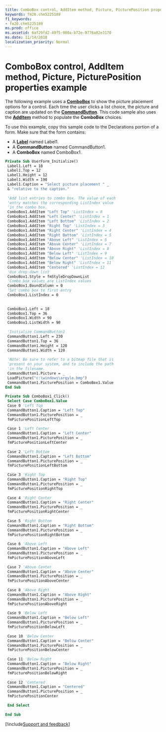 ```yaml
---
title: ComboBox control, AddItem method, Picture, PicturePosition properties example
keywords: fm20.chm5225189
f1_keywords:
- fm20.chm5225189
ms.prod: office
ms.assetid: 6af29fd2-49f5-980a-b72e-9776a82e3170
ms.date: 11/14/2018
localization_priority: Normal
---
```



# ComboBox control, AddItem method, Picture, PicturePosition properties example

The following example uses a **[ComboBox](combobox-control.md)** to show the picture placement options for a control. Each time the user clicks a list choice, the picture and caption are updated on the **[CommandButton](commandbutton-control.md)**. This code sample also uses the **[AddItem](additem-method.md)** method to populate the **ComboBox** choices.

To use this example, copy this sample code to the Declarations portion of a form. Make sure that the form contains:

- A **[Label](label-control.md)** named Label1.    
- A **CommandButton** named CommandButton1.    
- A **ComboBox** named ComboBox1.
    

```vb
Private Sub UserForm_Initialize() 
 Label1.Left = 18 
 Label1.Top = 12 
 Label1.Height = 12 
 Label1.Width = 190 
 Label1.Caption = "Select picture placement " _ 
 & "relative to the caption." 
 
 'Add list entries to combo box. The value of each 
 'entry matches the corresponding ListIndex value 
 'in the combo box. 
 ComboBox1.AddItem "Left Top" 'ListIndex = 0 
 ComboBox1.AddItem "Left Center" 'ListIndex = 1 
 ComboBox1.AddItem "Left Bottom" 'ListIndex = 2 
 ComboBox1.AddItem "Right Top" 'ListIndex = 3 
 ComboBox1.AddItem "Right Center" 'ListIndex = 4 
 ComboBox1.AddItem "Right Bottom" 'ListIndex = 5 
 ComboBox1.AddItem "Above Left" 'ListIndex = 6 
 ComboBox1.AddItem "Above Center" 'ListIndex = 7 
 ComboBox1.AddItem "Above Right" 'ListIndex = 8 
 ComboBox1.AddItem "Below Left" 'ListIndex = 9 
 ComboBox1.AddItem "Below Center" 'ListIndex = 10 
 ComboBox1.AddItem "Below Right" 'ListIndex = 11 
 ComboBox1.AddItem "Centered" 'ListIndex = 12 
 'Use drop-down list 
 ComboBox1.Style = fmStyleDropDownList 
 'Combo box values are ListIndex values 
 ComboBox1.BoundColumn = 0 
 'Set combo box to first entry 
 ComboBox1.ListIndex = 0 
 
 
 ComboBox1.Left = 18 
 ComboBox1.Top = 36 
 ComboBox1.Width = 90 
 ComboBox1.ListWidth = 90 
 
 'Initialize CommandButton1 
 CommandButton1.Left = 230 
 CommandButton1.Top = 36 
 CommandButton1.Height = 120 
 CommandButton1.Width = 120 
 
 'Note: Be sure to refer to a bitmap file that is 
 'present on your system, and to include the path 
 'in the filename. 
 CommandButton1.Picture = _ 
 LoadPicture("c:\windows\argyle.bmp") 
 CommandButton1.PicturePosition = ComboBox1.Value 
End Sub 
 
Private Sub ComboBox1_Click() 
 Select Case ComboBox1.Value 
 Case 0 'Left Top 
 CommandButton1.Caption = "Left Top" 
 CommandButton1.PicturePosition = _ 
 fmPicturePositionLeftTop 
 
 Case 1 'Left Center 
 CommandButton1.Caption = "Left Center" 
 CommandButton1.PicturePosition = _ 
 fmPicturePositionLeftCenter 
 
 Case 2 'Left Bottom 
 CommandButton1.Caption = "Left Bottom" 
 CommandButton1.PicturePosition = _ 
 fmPicturePositionLeftBottom 
 
 Case 3 'Right Top 
 CommandButton1.Caption = "Right Top" 
 CommandButton1.PicturePosition = _ 
 fmPicturePositionRightTop 
 
 Case 4 'Right Center 
 CommandButton1.Caption = "Right Center" 
 CommandButton1.PicturePosition = _ 
 fmPicturePositionRightCenter 
 
 Case 5 'Right Bottom 
 CommandButton1.Caption = "Right Bottom" 
 CommandButton1.PicturePosition = _ 
 fmPicturePositionRightBottom 
 
 Case 6 'Above Left 
 CommandButton1.Caption = "Above Left" 
 CommandButton1.PicturePosition = _ 
 fmPicturePositionAboveLeft 
 
 Case 7 'Above Center 
 CommandButton1.Caption = "Above Center" 
 CommandButton1.PicturePosition = _ 
 fmPicturePositionAboveCenter 
 
 Case 8 'Above Right 
 CommandButton1.Caption = "Above Right" 
 CommandButton1.PicturePosition = _ 
 fmPicturePositionAboveRight 
 
 Case 9 'Below Left 
 CommandButton1.Caption = "Below Left" 
 CommandButton1.PicturePosition = _ 
 fmPicturePositionBelowLeft 
 
 Case 10 'Below Center 
 CommandButton1.Caption = "Below Center" 
 CommandButton1.PicturePosition = _ 
 fmPicturePositionBelowCenter 
 
 Case 11 'Below Right 
 CommandButton1.Caption = "Below Right" 
 CommandButton1.PicturePosition = _ 
 fmPicturePositionBelowRight 
 
 Case 12 'Centered 
 CommandButton1.Caption = "Centered" 
 CommandButton1.PicturePosition = _ 
 fmPicturePositionCenter 
 
 End Select 
 
End Sub
```

[!include[Support and feedback](~/includes/feedback-boilerplate.md)]
